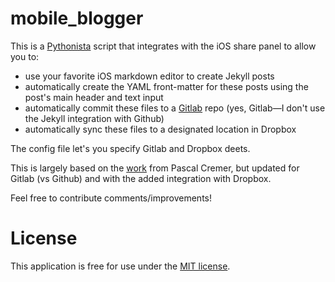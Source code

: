 # mobile_blogger
This is a [Pythonista](http://omz-software.com/pythonista/) script that integrates with the iOS share panel to allow you to:
* use your favorite iOS markdown editor to create Jekyll posts
* automatically create the YAML front-matter for these posts using the post's main header and text input
* automatically commit these files to a [Gitlab](https://gitlab) repo (yes, Gitlab—I don't use the Jekyll integration with Github)
* automatically sync these files to a designated location in Dropbox

The config file let's you specify Gitlab and Dropbox deets.

This is largely based on the [work](http://codenugget.co/2015/11/18/mobile-blogging-with-pythonista-jekyll-and-github.html) from Pascal Cremer, but updated for Gitlab (vs Github) and with the added integration with Dropbox.

Feel free to contribute comments/improvements!

# License
This application is free for use under the [MIT license](http://opensource.org/licenses/mit-license.php).
